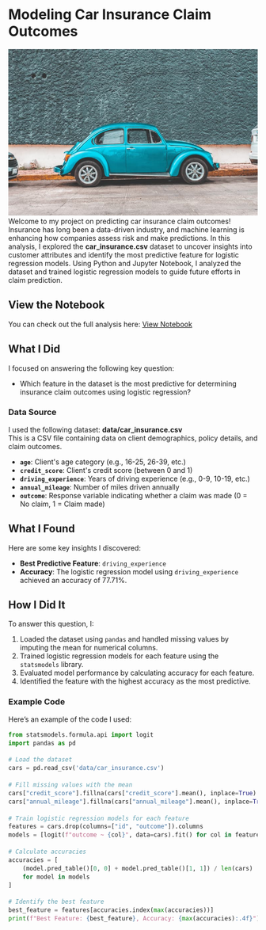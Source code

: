 # Modeling Car Insurance Claim Outcomes
![Car Insurance](car.jpg)
Welcome to my project on predicting car insurance claim outcomes! Insurance has long been a data-driven industry, and machine learning is enhancing how companies assess risk and make predictions. In this analysis, I explored the **car_insurance.csv** dataset to uncover insights into customer attributes and identify the most predictive feature for logistic regression models. Using Python and Jupyter Notebook, I analyzed the dataset and trained logistic regression models to guide future efforts in claim prediction.

## View the Notebook
You can check out the full analysis here: [View Notebook](https://github.com/caryhtan/Modeling-car-insurance-claim-outcomes/blob/main/notebook.ipynb)

## What I Did
I focused on answering the following key question:
- Which feature in the dataset is the most predictive for determining insurance claim outcomes using logistic regression?

### Data Source
I used the following dataset:
**data/car_insurance.csv**  
This is a CSV file containing data on client demographics, policy details, and claim outcomes.  
- **`age`**: Client's age category (e.g., 16-25, 26-39, etc.)  
- **`credit_score`**: Client's credit score (between 0 and 1)  
- **`driving_experience`**: Years of driving experience (e.g., 0-9, 10-19, etc.)  
- **`annual_mileage`**: Number of miles driven annually  
- **`outcome`**: Response variable indicating whether a claim was made (0 = No claim, 1 = Claim made)  

## What I Found
Here are some key insights I discovered:
- **Best Predictive Feature**: `driving_experience`  
- **Accuracy**: The logistic regression model using `driving_experience` achieved an accuracy of 77.71%.

## How I Did It
To answer this question, I:
1. Loaded the dataset using `pandas` and handled missing values by imputing the mean for numerical columns.
2. Trained logistic regression models for each feature using the `statsmodels` library.
3. Evaluated model performance by calculating accuracy for each feature.
4. Identified the feature with the highest accuracy as the most predictive.

### Example Code
Here’s an example of the code I used:
```python
from statsmodels.formula.api import logit
import pandas as pd

# Load the dataset
cars = pd.read_csv('data/car_insurance.csv')

# Fill missing values with the mean
cars["credit_score"].fillna(cars["credit_score"].mean(), inplace=True)
cars["annual_mileage"].fillna(cars["annual_mileage"].mean(), inplace=True)

# Train logistic regression models for each feature
features = cars.drop(columns=["id", "outcome"]).columns
models = [logit(f"outcome ~ {col}", data=cars).fit() for col in features]

# Calculate accuracies
accuracies = [
    (model.pred_table()[0, 0] + model.pred_table()[1, 1]) / len(cars)
    for model in models
]

# Identify the best feature
best_feature = features[accuracies.index(max(accuracies))]
print(f"Best Feature: {best_feature}, Accuracy: {max(accuracies):.4f}")
